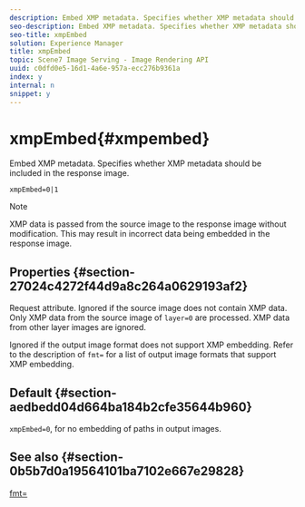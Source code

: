 ```yaml
---
description: Embed XMP metadata. Specifies whether XMP metadata should be included in the response image.
seo-description: Embed XMP metadata. Specifies whether XMP metadata should be included in the response image.
seo-title: xmpEmbed
solution: Experience Manager
title: xmpEmbed
topic: Scene7 Image Serving - Image Rendering API
uuid: c0dfd0e5-16d1-4a6e-957a-ecc276b9361a
index: y
internal: n
snippet: y
---
```


# xmpEmbed{#xmpembed}

Embed XMP metadata. Specifies whether XMP metadata should be included in the response image.

 `xmpEmbed=0|1`

>[!NOTE]
>
>XMP data is passed from the source image to the response image without modification. This may result in incorrect data being embedded in the response image.

## Properties {#section-27024c4272f44d9a8c264a0629193af2}

Request attribute. Ignored if the source image does not contain XMP data. Only XMP data from the source image of `layer=0` are processed. XMP data from other layer images are ignored.

Ignored if the output image format does not support XMP embedding. Refer to the description of `fmt=` for a list of output image formats that support XMP embedding.

## Default {#section-aedbedd04d664ba184b2cfe35644b960}

`xmpEmbed=0`, for no embedding of paths in output images.

## See also {#section-0b5b7d0a19564101ba7102e667e29828}

[fmt=](../../../../../is-api/http-ref/image-serving-api-ref/c-http-protocol-reference/c-command-reference/r-is-http-fmt.md#reference-cdf10043423b45ba9fe15157fb3ae37a) 
